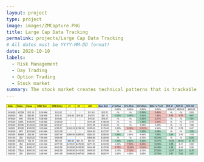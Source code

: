 ```yaml
---
layout: project
type: project
image: images/ZMCapture.PNG
title: Large Cap Data Tracking 
permalink: projects/Large Cap Data Tracking
# All dates must be YYYY-MM-DD format!
date: 2020-10-10
labels:
  - Risk Management
  - Day Trading
  - Option Trading
  - Stock market
summary: The stock market creates technical patterns that is trackable. My project is about collecting data on potential low risk/high reward trades. 
---
```


  <img class="ui image" src="../images/LargeCap.PNG">






